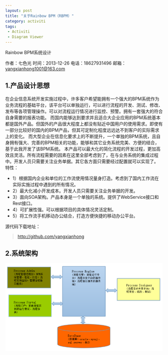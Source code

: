 ```yaml
---
layout: post
title: "关于Rainbow BPM（RBPM）"
category: activiti
tags: 
 - Activiti
 - Diagram Viewer
---
```

Rainbow BPM系统设计

作者：七色光 
时间：2013-12-26 
电话：18627931496 
邮箱：yangxianhong1001@163.com

## 1.产品设计思想
   在企业信息系统开发实施过程中，许多客户希望能拥有一个强大的BPM系统作为业务流程的基础平台，该平台可以单独运行，可以进行流程的开发、测试、修改、发布等各项管理操作。可以对流程运行情况进行监控、预警。拥有一套强大的符合自身需要的报表功能。
而国内能够达到要求并且适合大企业应用的BPM系统基本都是国外产品。但国外的产品很大程度上都没有贴近中国用户的使用需求。即使有一部分比较好的国内的BPM产品，但其可定制化程度远远达不到客户的实际需求上的变化。
而大型企业在信息化要求上的不断提升，一个单独的BPM系统，且自身拥有强大、完善的BPM相关的功能，能够和其它业务系统完美、方便的结合，基于此我开发了该BPM系统。
本产品可以最大化的简化流程的开发过程，更加高效且灵活。所有流程需要的因素在这里全部考虑到了，在与业务系统的集成过程中。开发人员只需要关注业务单据。其它各方面只需要经过配置就可以实现了。
特性：

* 1）根据国内企业和单位的工作流使用情况量身打造。考虑到了国内工作流在实际实施过程中遇到的所有情况。
* 2）最大化减小开发成本。开发人员只需要关注业务单据的开发。
* 3）面向SOA架构。产品本身是一个单独的系统。提供了WebService接口和Rest接口。
* 4）可扩展性强。可以根据项目的具体情况灵活定制。
* 5）将工作流手机移动办公结合，打造方便快捷的移动办公平台。

源代码下载地址：
> http://github.com/yangxianhong

## 2.系统架构

![](/files/2014/11/pic1.png)
